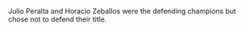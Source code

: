 Julio Peralta and Horacio Zeballos were the defending champions but chose not to defend their title.
